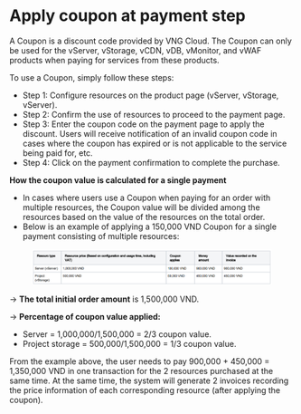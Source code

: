 # Apply coupon at payment step

A Coupon is a discount code provided by VNG Cloud. The Coupon can only be used for the vServer, vStorage, vCDN, vDB, vMonitor, and vWAF products when paying for services from these products.&#x20;

To use a Coupon, simply follow these steps:

* Step 1: Configure resources on the product page (vServer, vStorage, vServer).&#x20;
* Step 2: Confirm the use of resources to proceed to the payment page.&#x20;
* Step 3: Enter the coupon code on the payment page to apply the discount. Users will receive notification of an invalid coupon code in cases where the coupon has expired or is not applicable to the service being paid for, etc.&#x20;
* Step 4: Click on the payment confirmation to complete the purchase.

**How the coupon value is calculated for a single payment**&#x20;

* In cases where users use a Coupon when paying for an order with multiple resources, the Coupon value will be divided among the resources based on the value of the resources on the total order.
* Below is an example of applying a 150,000 VND Coupon for a single payment consisting of multiple resources:

<figure><img src="../../../.gitbook/assets/image (1) (1) (1) (1) (1) (1) (1) (1) (1).png" alt=""><figcaption></figcaption></figure>

→ **The total initial order amount** is 1,500,000 VND.&#x20;

→ **Percentage of coupon value applied:**&#x20;

* Server = 1,000,000/1,500,000 = 2/3 coupon value.
* Project storage = 500,000/1,500,000 = 1/3 coupon value.

From the example above, the user needs to pay 900,000 + 450,000 = 1,350,000 VND in one transaction for the 2 resources purchased at the same time. At the same time, the system will generate 2 invoices recording the price information of each corresponding resource (after applying the coupon).
